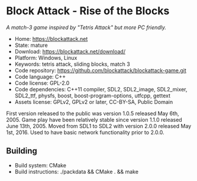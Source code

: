 # Block Attack - Rise of the Blocks

_A match-3 game inspired by "Tetris Attack" but more PC friendly._

- Home: https://blockattack.net
- State: mature
- Download: https://blockattack.net/download/
- Platform: Windows, Linux
- Keywords: tetris attack, sliding blocks, match 3
- Code repository: https://github.com/blockattack/blockattack-game.git
- Code language: C++
- Code license: GPL-2.0
- Code dependencies: C++11 compiler, SDL2, SDL2_image, SDL2_mixer, SDL2_ttf, physfs, boost, boost-program-options, utfcpp, gettext
- Assets license: GPLv2, GPLv2 or later, CC-BY-SA, Public Domain

First version released to the public was version 1.0.5 released May 6th, 2005.
Game play have been relatively stable since version 1.1.0 released June 13th, 2005.
Moved from SDL1 to SDL2 with version 2.0.0 released May 1st, 2016.
Used to have basic network functionality prior to 2.0.0.

## Building

- Build system: CMake
- Build instructions: ./packdata && CMake . && make
